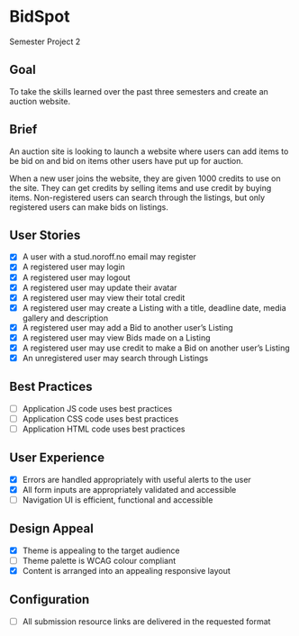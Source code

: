 # BidSpot
Semester Project 2

## Goal

To take the skills learned over the past three semesters and create an auction website.

## Brief

An auction site is looking to launch a website where users can add items to be bid on and bid on items other users have put up for auction.

When a new user joins the website, they are given 1000 credits to use on the site. They can get credits by selling items and use credit by buying items. Non-registered users can search through the listings, but only registered users can make bids on listings.

## User Stories

- [x] A user with a stud.noroff.no email may register
- [x] A registered user may login
- [x] A registered user may logout
- [x] A registered user may update their avatar
- [x] A registered user may view their total credit
- [x] A registered user may create a Listing with a title, deadline date, media gallery and description
- [x] A registered user may add a Bid to another user’s Listing
- [x] A registered user may view Bids made on a Listing
- [x] A registered user may use credit to make a Bid on another user’s Listing
- [x] An unregistered user may search through Listings

## Best Practices

- [ ] Application JS code uses best practices
- [ ] Application CSS code uses best practices
- [ ] Application HTML code uses best practices

## User Experience

- [x] Errors are handled appropriately with useful alerts to the user
- [x] All form inputs are appropriately validated and accessible
- [ ] Navigation UI is efficient, functional and accessible

## Design Appeal

- [x] Theme is appealing to the target audience
- [ ] Theme palette is WCAG colour compliant
- [x] Content is arranged into an appealing responsive layout

## Configuration

- [ ] All submission resource links are delivered in the requested format
